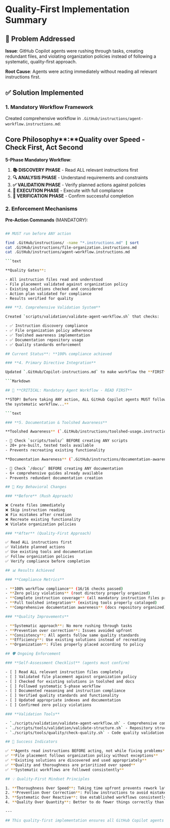 # Quality-First Implementation Summary

## 🎯 Problem Addressed

**Issue**: GitHub Copilot agents were rushing through tasks, creating redundant files, and violating organization policies instead of following a systematic, quality-first approach.

**Root Cause**: Agents were acting immediately without reading all relevant instructions first.

## ✅ Solution Implemented

### **1. Mandatory Workflow Framework**

Created comprehensive workflow in `.GitHub/instructions/agent-workflow.instructions.md`:

## Core Philosophy**:**Quality over Speed - Check First, Act Second

**5-Phase Mandatory Workflow**:

1. **📚 DISCOVERY PHASE** - Read ALL relevant instructions first
2. **🔍 ANALYSIS PHASE** - Understand requirements and constraints
3. **✅ VALIDATION PHASE** - Verify planned actions against policies
4. **🎯 EXECUTION PHASE** - Execute with full compliance
5. **🔄 VERIFICATION PHASE** - Confirm successful completion

### **2. Enforcement Mechanisms**

**Pre-Action Commands** (MANDATORY):

```bash

## MUST run before ANY action

find .GitHub/instructions/ -name "*.instructions.md" | sort
cat .GitHub/instructions/file-organization.instructions.md
cat .GitHub/instructions/agent-workflow.instructions.md

```text

**Quality Gates**:

- All instruction files read and understood
- File placement validated against organization policy
- Existing solutions checked and considered
- Action plan validated for compliance
- Results verified for quality

### **3. Comprehensive Validation System**

Created `scripts/validation/validate-agent-workflow.sh` that checks:

- ✅ Instruction discovery compliance
- ✅ File organization policy adherence
- ✅ Toolshed awareness implementation
- ✅ Documentation repository usage
- ✅ Quality standards enforcement

## Current Status**: **100% compliance achieved

### **4. Primary Directive Integration**

Updated `.GitHub/Copilot-instructions.md` to make workflow the **FIRST** thing agents see:

```Markdown

## 🛑 **CRITICAL: Mandatory Agent Workflow - READ FIRST**

**STOP! Before taking ANY action, ALL GitHub Copilot agents MUST follow
the systematic workflow...**

```text

### **5. Documentation & Toolshed Awareness**

**Toolshed Awareness** (`.GitHub/instructions/toolshed-usage.instructions.md`):

- 🚨 Check `scripts/tools/` BEFORE creating ANY scripts
- 20+ pre-built, tested tools available
- Prevents recreating existing functionality

**Documentation Awareness** (`.GitHub/instructions/documentation-awareness.instructions.md`):

- 🚨 Check `/docs/` BEFORE creating ANY documentation
- 6+ comprehensive guides already available
- Prevents redundant documentation creation

## 🎯 Key Behavioral Changes

### **Before** (Rush Approach)

❌ Create files immediately
❌ Skip instruction reading
❌ Fix mistakes after creation
❌ Recreate existing functionality
❌ Violate organization policies

### **After** (Quality-First Approach)

✅ Read ALL instructions first
✅ Validate planned actions
✅ Use existing tools and documentation
✅ Follow organization policies
✅ Verify compliance before completion

## 📊 Results Achieved

### **Compliance Metrics**

- **100% workflow compliance** (16/16 checks passed)
- **Zero policy violations** (root directory properly organized)
- **Complete instruction coverage** (all mandatory instruction files present)
- **Full toolshed integration** (existing tools properly cataloged)
- **Comprehensive documentation awareness** (docs repository organized)

### **Quality Improvements**

- **Systematic approach**: No more rushing through tasks
- **Prevention over correction**: Issues avoided upfront
- **Consistency**: All agents follow same quality standards
- **Efficiency**: Use existing solutions instead of recreating
- **Organization**: Files properly placed according to policy

## 🛡️ Ongoing Enforcement

### **Self-Assessment Checklist** (agents must confirm)

- [ ] Read ALL relevant instruction files completely
- [ ] Validated file placement against organization policy
- [ ] Checked for existing solutions in toolshed and docs
- [ ] Followed systematic 5-phase workflow
- [ ] Documented reasoning and instruction compliance
- [ ] Verified quality standards and functionality
- [ ] Updated appropriate indexes and documentation
- [ ] Confirmed zero policy violations

### **Validation Tools**

- `./scripts/validation/validate-agent-workflow.sh` - Comprehensive compliance checking
- `./scripts/tools/validation/validate-structure.sh` - Repository structure validation
- `./scripts/tools/quality/check-quality.sh` - Code quality validation

## 🎯 Success Indicators

✅ **Agents read instructions BEFORE acting, not while fixing problems**
✅ **File placement follows organization policy without exceptions**
✅ **Existing solutions are discovered and used appropriately**
✅ **Quality and thoroughness are prioritized over speed**
✅ **Systematic workflows are followed consistently**

## 💡 Quality-First Mindset Principles

1. **Thoroughness Over Speed**: Taking time upfront prevents rework later
2. **Prevention Over Correction**: Follow instructions to avoid mistakes
3. **Systematic Over Reactive**: Use established workflows consistently
4. **Quality Over Quantity**: Better to do fewer things correctly than many things poorly

---

## This quality-first implementation ensures all GitHub Copilot agents follow systematic, thorough, and instruction-compliant development practices
